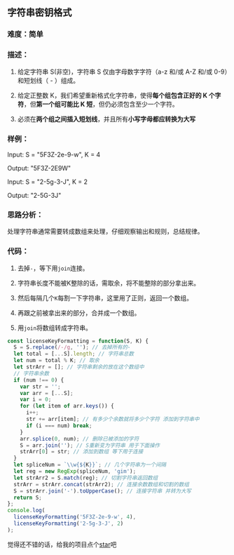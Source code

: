 ## 字符串密钥格式

### 难度：简单

### 描述：

1. 给定字符串 S(非空)，字符串 S 仅由字母数字字符（a-z 和/或 A-Z 和/或 0-9）和短划线（ - ）组成。

2. 给定正整数 K，我们希望重新格式化字符串，使得**每个组包含正好的 K 个字符**，但**第一个组可能比 K 短**，但仍必须包含至少一个字符。

3. 必须在**两个组之间插入短划线**，并且所有**小写字母都应转换为大写**

### 样例：

Input: S = "5F3Z-2e-9-w", K = 4

Output: "5F3Z-2E9W"

Input: S = "2-5g-3-J", K = 2

Output: "2-5G-3J"

### 思路分析：

处理字符串通常需要转成数组来处理，仔细观察输出和规则，总结规律。


### 代码：


1. 去掉`-`，等下用`join`连接。

2. 字符串长度不能被K整除的话，需取余，将不能整除的部分拿出来。

3. 然后每隔几个`K`每割一下字符串，这里用了正则，返回一个数组。

4. 再跟之前被拿出来的部分，合并成一个数组。

5. 用`join`将数组转成字符串。

```js
const licenseKeyFormatting = function(S, K) {
  S = S.replace(/-/g, ''); // 去掉所有的-
  let total = [...S].length; // 字符串总数
  let num = total % K; // 取余
  let strArr = []; // 字符串剩余的放在这个数组中
  // 字符串余数
  if (num !== 0) {
    var str = '';
    var arr = [...S];
    var i = 0;
    for (let item of arr.keys()) {
      i++;
      str += arr[item]; // 有多少个余数就将多少个字符 添加到字符串中
      if (i === num) break;
    }
    arr.splice(0, num); // 删除已被添加的字符
    S = arr.join(''); // S重新变为字符串 用于下面操作
    strArr[0] = str; // 添加到数组 等下用于连接
  }
  let spliceNum = `\\w{${K}}`; // 几个字符串为一个间隔
  let reg = new RegExp(spliceNum, 'gim');
  let strArr2 = S.match(reg); // 切割字符串返回数组
  strArr = strArr.concat(strArr2); // 连接余数数组和切割的数组
  S = strArr.join('-').toUpperCase(); // 连接字符串 并转为大写
  return S;
};
console.log(
  licenseKeyFormatting('5F3Z-2e-9-w', 4),
  licenseKeyFormatting('2-5g-3-J', 2)
);
```

觉得还不错的话，给我的项目点个[star](https://github.com/OBKoro1/Brush_algorithm)吧

